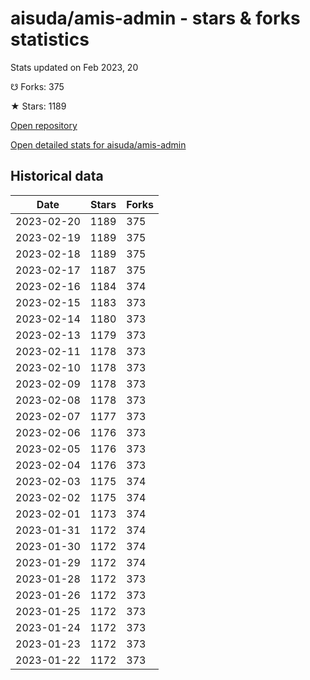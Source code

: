 # aisuda/amis-admin - stars & forks statistics

Stats updated on Feb 2023, 20

☋ Forks: 375

★ Stars: 1189

[Open repository](https://github.com/aisuda/amis-admin)

[Open detailed stats for aisuda/amis-admin](https://reviewgithub.com/rep/aisuda/amis-admin)

## Historical data
| Date | Stars | Forks |
|------|-------|-------|
| 2023-02-20 | 1189 | 375 | 
| 2023-02-19 | 1189 | 375 | 
| 2023-02-18 | 1189 | 375 | 
| 2023-02-17 | 1187 | 375 | 
| 2023-02-16 | 1184 | 374 | 
| 2023-02-15 | 1183 | 373 | 
| 2023-02-14 | 1180 | 373 | 
| 2023-02-13 | 1179 | 373 | 
| 2023-02-11 | 1178 | 373 | 
| 2023-02-10 | 1178 | 373 | 
| 2023-02-09 | 1178 | 373 | 
| 2023-02-08 | 1178 | 373 | 
| 2023-02-07 | 1177 | 373 | 
| 2023-02-06 | 1176 | 373 | 
| 2023-02-05 | 1176 | 373 | 
| 2023-02-04 | 1176 | 373 | 
| 2023-02-03 | 1175 | 374 | 
| 2023-02-02 | 1175 | 374 | 
| 2023-02-01 | 1173 | 374 | 
| 2023-01-31 | 1172 | 374 | 
| 2023-01-30 | 1172 | 374 | 
| 2023-01-29 | 1172 | 374 | 
| 2023-01-28 | 1172 | 373 | 
| 2023-01-26 | 1172 | 373 | 
| 2023-01-25 | 1172 | 373 | 
| 2023-01-24 | 1172 | 373 | 
| 2023-01-23 | 1172 | 373 | 
| 2023-01-22 | 1172 | 373 | 

